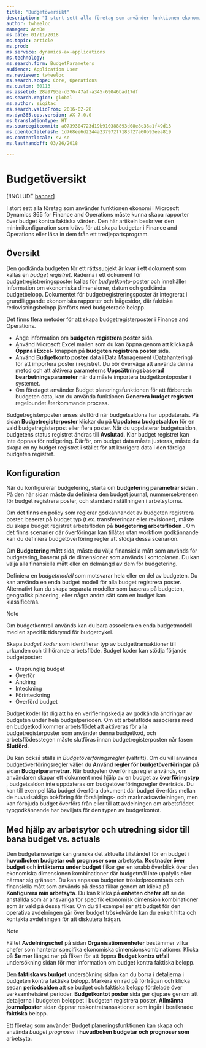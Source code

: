 ```yaml
---
title: "Budgetöversikt"
description: "I stort sett alla företag som använder funktionen ekonomi i Microsoft Dynamics 365 for Finance and Operations måste kunna skapa rapporter över budget kontra faktiska värden. Den här artikeln beskriver den minimikonfiguration som krävs för att skapa budgetar i Finance and Operations eller läsa in dem från ett tredjepartsprogram."
author: twheeloc
manager: AnnBe
ms.date: 01/11/2018
ms.topic: article
ms.prod: 
ms.service: dynamics-ax-applications
ms.technology: 
ms.search.form: BudgetParameters
audience: Application User
ms.reviewer: twheeloc
ms.search.scope: Core, Operations
ms.custom: 60113
ms.assetid: 28a9793e-d376-47af-a345-69046bad17df
ms.search.region: global
ms.author: sigitac
ms.search.validFrom: 2016-02-28
ms.dyn365.ops.version: AX 7.0.0
ms.translationtype: HT
ms.sourcegitcommit: a0739304723d19b910388893d08e8c36a1f49d13
ms.openlocfilehash: 1d768ee6d2244a237972f7183f27a60b93eea819
ms.contentlocale: sv-se
ms.lasthandoff: 03/26/2018

---
```


# <a name="budgeting-overview"></a>Budgetöversikt

[!INCLUDE [banner](../includes/banner.md)]

I stort sett alla företag som använder funktionen ekonomi i Microsoft Dynamics 365 for Finance and Operations måste kunna skapa rapporter över budget kontra faktiska värden. Den här artikeln beskriver den minimikonfiguration som krävs för att skapa budgetar i Finance and Operations eller läsa in dem från ett tredjepartsprogram.

<a name="overview"></a>Översikt
--------

Den godkända budgeten för ett rättssubjekt är kvar i ett dokument som kallas en *budget registret*. Raderna i ett dokument för budgetregistreringsposter kallas för *budgetkonto*-poster och innehåller information om ekonomiska dimensioner, datum och godkända budgetbelopp. Dokumentet för budgetregistreringsposter är integrerat i grundläggande ekonomiska rapporter och frågesidor, där faktiska redovisningsbelopp jämförts med budgeterade belopp. 

Det finns flera metoder för att skapa budgetregisterposter i Finance and Operations.

-   Ange information om **budgeten registrera poster** sida.
-   Använd Microsoft Excel mallen som du kan öppna genom att klicka på **Öppna i Excel-** knappen på **budgeten registrera poster** sida.
-   Använd **Budgetkonto poster** data i Data Management (Datahantering) för att importera poster i registret. Du bör överväga att använda denna metod och att aktivera parameterns **Uppsättningsbaserad** **bearbetningsparameter** när du måste importera budgetkontoposter i systemet.
-   Om företaget använder Budget planeringsfunktionen för att förbereda budgeten data, kan du använda funktionen **Generera budget registret** regelbundet återkommande process.

Budgetregisterposten anses slutförd när budgetsaldona har uppdaterats. På sidan **Budgetregisterposter** klickar du på **Uppdatera budgetsaldon** för en vald budgetregisterpost eller flera poster. När du uppdaterar budgetsaldon, budgetens status registret ändras till **Avslutad**. Klar budget registret kan inte öppnas för redigering. Därför, om budget data måste justeras, måste du skapa en ny budget registret i stället för att korrigera data i den färdiga budgeten registret.

## <a name="configuration"></a>Konfiguration
När du konfigurerar budgetering, starta om **budgetering parametrar sidan** . På den här sidan måste du definiera den budget journal, nummersekvensen för budget registrera poster, och standardinställningen i arbetsytorna.

Om det finns en policy som reglerar godkännandet av budgeten registrera poster, baserat på budget typ (t.ex. transfereringar eller revisioner), måste du skapa budget registret arbetsflöden på **budgetering arbetsflöden** . Om det finns scenarier där överföringar kan tillåtas utan workflow godkännande kan du definiera budgetöverföring regler att stödja dessa scenarion. 

Om **Budgetering mått** sida, måste du välja finansiella mått som används för budgetering, baserat på de dimensioner som används i kontoplanen. Du kan välja alla finansiella mått eller en delmängd av dem för budgetering.

Definiera en *budgetmodell* som motsvarar hela eller en del av budgeten. Du kan använda en enda budget modell för alla budget registrera poster. Alternativt kan du skapa separata modeller som baseras på budgeten, geografisk placering, eller några andra sätt som en budget kan klassificeras. 

> [!NOTE] 
> Om budgetkontroll används kan du bara associera en enda budgetmodell med en specifik tidsrymd för budgetcykel. 

Skapa *budget koder* som identifierar typ av budgettransaktioner till urkunden och tillhörande arbetsflöde. Budget koder kan stödja följande budgetposter:

-   Ursprunglig budget
-   Överför
-   Ändring
-   Inteckning
-   Förinteckning
-   Överförd budget

Budget koder lät dig att ha en verifieringskedja av godkända ändringar av budgeten under hela budgetperioden. Om ett arbetsflöde associeras med en budgetkod kommer arbetsflödet att aktiveras för alla budgetregisterposter som använder denna budgetkod, och arbetsflödesstegen måste slutföras innan budgetregisterposten når fasen **Slutförd**.  

Du kan också ställa in *Budgetöverföringsregler* (valfritt). Om du vill använda budgetöverföringsregler väljer du **Använd regler för budgetöverföringar** på sidan **Budgetparametrar**. När budgeten överföringsregler används, om användaren skapar ett dokument med hjälp av en budget av **överföringstyp** , budgetsaldon inte uppdateras om budgetöverföringsregler överträds. Du kan till exempel låta budget överföra dokument där budget överförs mellan de huvudsakliga bokföring för försäljnings- och marknadsavdelningen, men kan förbjuda budget överförs från eller till att avdelningen om arbetsflödet typgodkännande har beviljats för den typen av budgetkontot.

## <a name="using-workspaces-and-inquiry-pages-to-track-budget-vs-actuals"></a>Med hjälp av arbetsytor och utredning sidor till bana budget vs. actuals
Den budgetansvarige kan granska det aktuella tillståndet för en budget i **huvudboken budgetar och prognoser som** arbetsyta. **Kostnader över budget** och **intäkterna under budget** flikar ger en snabb överblick över den ekonomiska dimensionen kombinationer där budgetmål inte uppfylls eller närmar sig gränsen. Du kan anpassa budgeten tröskelprocentsats och finansiella mått som används på dessa flikar genom att klicka på **Konfigurera min arbetsyta**. Du kan klicka på **enheten chefer** att se de anställda som är ansvariga för specifik ekonomisk dimension kombinationer som är vald på dessa flikar. Om du till exempel ser att budget för den operativa avdelningen går över budget tröskelvärde kan du enkelt hitta och kontakta avdelningen för att diskutera frågan. 

> [!NOTE] 
> Fältet **Avdelningschef** på sidan **Organisationsenheter** bestämmer vilka chefer som hanterar specifika ekonomiska dimensionskombinationer. Klicka på **Se mer** längst ner på fliken för att öppna **Budget kontra utfall** undersökning sidan för mer information om budget kontra faktiska belopp. 

Den **faktiska vs budget** undersökning sidan kan du borra i detaljerna i budgeten kontra faktiska belopp. Markera en rad på förfrågan och klicka sedan **periodsaldon** att se budget och faktiska belopp fördelade över verksamhetsåret perioder. **Budgetkontot poster** sida ger djupare genom att detaljerna i budgeten beloppet i budgeten registrera poster. **Allmänna journalposter** sidan öppnar reskontratransaktioner som ingår i beräknade **faktiska** belopp. 

Ett företag som använder Budget planeringsfunktionen kan skapa och använda *budget prognoser* i **huvudboken budgetar och prognoser som** arbetsyta.




